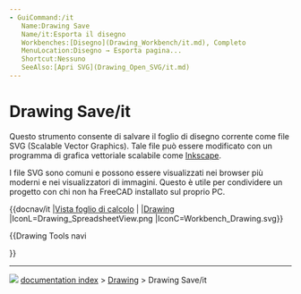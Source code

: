 ```yaml
---
- GuiCommand:/it
   Name:Drawing Save
   Name/it:Esporta il disegno
   Workbenches:[Disegno](Drawing_Workbench/it.md), Completo
   MenuLocation:Disegno → Esporta pagina...
   Shortcut:Nessuno
   SeeAlso:[Apri SVG](Drawing_Open_SVG/it.md)
---
```


# Drawing Save/it

Questo strumento consente di salvare il foglio di disegno corrente come file SVG (Scalable Vector Graphics). Tale file può essere modificato con un programma di grafica vettoriale scalabile come [Inkscape](http://www.inkscape.org).

I file SVG sono comuni e possono essere visualizzati nei browser più moderni e nei visualizzatori di immagini. Questo è utile per condividere un progetto con chi non ha FreeCAD installato sul proprio PC. 


{{docnav/it
|[Vista foglio di calcolo](Drawing_SpreadsheetView/it.md)
|
|[Drawing](Drawing_Workbench/it.md)
|IconL=Drawing_SpreadsheetView.png
|IconC=Workbench_Drawing.svg}}


{{Drawing Tools navi

}}



---
![](images/Button_right.svg) [documentation index](../README.md) > [Drawing](Category_Drawing.md) > Drawing Save/it
